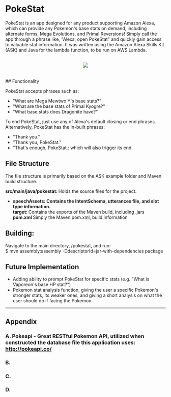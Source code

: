 # PokeStat
PokeStat is an app designed for any product supporting Amazon Alexa, which can provide any Pokemon's base stats on demand, including alternate forms, Mega Evolutions, and Primal Reversions! Simply call the app through a phrase like, "Alexa, open PokeStat" and quickly gain access to valuable stat information. It was written using the Amazon Alexa Skills Kit (ASK) and Java for the lambda function, to be run on AWS Lambda.

<br>
<div style="text-align:center"><img src="http://sunquyman.xyz/pokestat/img/PokeStatLogo_108x108.png"/></div>
<br>
<br>
## Functionality

PokeStat accepts phrases such as:
* "What are Mega Mewtwo Y's base stats?"
* "What are the base stats of Primal Kyogre?"
* "What base stats does Dragonite have?"

To end PokeStat, just use any of Alexa's default closing or end phrases. Alternatively, PokeStat has the in-built phrases:
* "Thank you."
* "Thank you, PokeStat."
* "That's enough, PokeStat.:
which will also trigger its end.


## File Structure

The file structure is primarily based on the ASK example folder and Maven build structure.

<b>src/main/java/pokestat: </b> Holds the source files for the project.
* <b>speechAssets: Contains the IntentSchema, utterances file, and slot type information.</b>
<br><b>target: </b> Contains the exports of the Maven build, including .jars
<br><b>pom.xml </b> Simply the Maven pom.xml, build information

## Building: 
Navigate to the main directory, /pokestat, and run:
<br>$ mvn assembly:assembly -DdescriptorId=jar-with-dependencies package
<br>

## Future Implementation
* Adding ability to prompt PokeStat for specific stats (e.g. "What is Vaporeon's base HP stat?")
* Pokemon stat analysis function, giving the user a specific Pokemon's stronger stats, its weaker ones, and giving a short analysis on what the user should do if facing the Pokemon.


-----------------------------------------------------------------------------------------

## Appendix

### A. Pokeapi - Great RESTful Pokemon API, utilized when constructed the database file this application uses: http://pokeapi.co/

### B. 

### C. 

### D.


